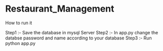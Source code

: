 # Restaurant_Management

How to run it

Step1 :- Save the database in mysql Server 
Step2 :- In app.py change the databse password and name according to your database
Step3 :- Run python app.py 
